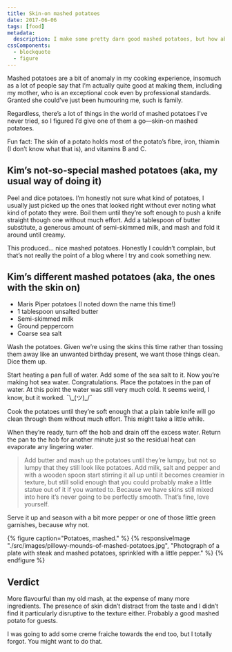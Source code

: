 ```yaml
---
title: Skin-on mashed potatoes
date: 2017-06-06
tags: [food]
metadata:
  description: I make some pretty darn good mashed potatoes, but how about I don't peel them this time?
cssComponents:
  - blockquote
  - figure
---
```


Mashed potatoes are a bit of anomaly in my cooking experience, insomuch as a lot of people say that I’m actually quite good at making them, including my mother, who is an exceptional cook even by professional standards. Granted she could’ve just been humouring me, such is family.

Regardless, there’s a lot of things in the world of mashed potatoes I’ve never tried, so I figured I’d give one of them a go—skin-on mashed potatoes.

Fun fact: The skin of a potato holds most of the potato’s fibre, iron, thiamin (I don’t know what that is), and vitamins B and C.

## Kim’s not-so-special mashed potatoes (aka, my usual way of doing it)

Peel and dice potatoes. I’m honestly not sure what kind of potatoes, I usually just picked up the ones that looked right without ever noting what kind of potato they were. Boil them until they’re soft enough to push a knife straight though one without much effort. Add a tablespoon of butter substitute, a generous amount of semi-skimmed milk, and mash and fold it around until creamy.

This produced… nice mashed potatoes. Honestly I couldn’t complain, but that’s not really the point of a blog where I try and cook something new.

## Kim’s different mashed potatoes (aka, the ones with the skin on)

- Maris Piper potatoes (I noted down the name this time!)
- 1 tablespoon unsalted butter
- Semi-skimmed milk
- Ground peppercorn
- Coarse sea salt

Wash the potatoes. Given we’re using the skins this time rather than tossing them away like an unwanted birthday present, we want those things clean. Dice them up.

Start heating a pan full of water. Add some of the sea salt to it. Now you’re making hot sea water. Congratulations. Place the potatoes in the pan of water. At this point the water was still very much cold. It seems weird, I know, but it worked. ¯\\\_(ツ)\_/¯

Cook the potatoes until they’re soft enough that a plain table knife will go clean through them without much effort. This might take a little while.

When they’re ready, turn off the hob and drain off the excess water. Return the pan to the hob for another minute just so the residual heat can evaporate any lingering water.

> Add butter and mash up the potatoes until they’re lumpy, but not so lumpy that they still look like potatoes. Add milk, salt and pepper and with a wooden spoon start stirring it all up until it becomes creamier in texture, but still solid enough that you could probably make a little statue out of it if you wanted to. Because we have skins still mixed into here it’s never going to be perfectly smooth. That’s fine, love yourself.

Serve it up and season with a bit more pepper or one of those little green garnishes, because why not.

{% figure caption="Potatoes, mashed." %} {% responsiveImage "./src/images/pillowy-mounds-of-mashed-potatoes.jpg", "Photograph of a plate with steak and mashed potatoes, sprinkled with a little pepper." %} {% endfigure %}

## Verdict

More flavourful than my old mash, at the expense of many more ingredients. The presence of skin didn’t distract from the taste and I didn’t find it particularly disruptive to the texture either. Probably a good mashed potato for guests.

I was going to add some creme fraiche towards the end too, but I totally forgot. You might want to do that.
